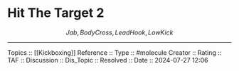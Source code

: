 # Hit The Target 2

$$
Jab, BodyCross, LeadHook, Low Kick
$$

---
Topics ::  [[Kickboxing]] 
Reference ::
Type :: #molecule
Creator ::
Rating ::
TAF ::
Discussion ::
Dis_Topic :: 
Resolved ::
Date :: 2024-07-27 12:06
